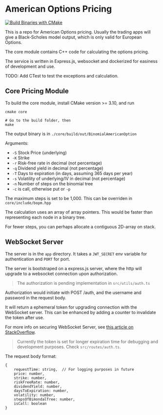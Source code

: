 # American Options Pricing

[![Build Binaries with CMake](https://github.com/zhaohan-dong/american-options-pricing/actions/workflows/build-binary.yml/badge.svg?branch=main)](https://github.com/zhaohan-dong/american-options-pricing/actions/workflows/build-binary.yml)

This is a repo for American Options pricing. Usually the trading apps will give a Black-Scholes model output, which is only valid for European Options.

The core module contains C++ code for calculating the options pricing.

The service is written in Express.js, websocket and dockerized for easiness of development and use.

TODO: Add CTest to test the exceptions and calculation.

## Core Pricing Module

To build the core module, install CMake version >= 3.10, and run

```shell
cmake core

# Go to the build folder, then
make
```

The output binary is in `./core/build/out/BinomialAmericanOption`

Arguments:

- `-S` Stock Price (underlying)
- `-K` Strike
- `-r` Risk-free rate in decimal (not percentage)
- `-q` Dividend yield in decimal (not percentage)
- `-T` Days to expiration (in days, assuming 365 days per year)
- `-s` Volatility of underlying/IV in decimal (not percentage)
- `-n` Number of steps on the binomial tree
- `-c` is call, otherwise put or `-p`

The maximum steps is set to be 1,000. This can be overriden in `core/include/bopm.hpp`

The calculation uses an array of array pointers. This would be faster than representing each node in a binary tree.

For fewer steps, you can perhaps allocate a contiguous 2D-array on stack.

## WebSocket Server

The server is in the `app` directory. It takes a `JWT_SECRET` env variable for authentication and `PORT` for port.

The server is bootstraped on a express.js server, where the http will upgrade to a websocket connection upon authorization.

> The authorization is pending implementation in `src/utils/auth.ts`

Authorization would initiate with POST /auth, and the username and password in the request body.

It will return a ephemeral token for upgrading connection with the WebSocket server. This can be enhanced by adding a counter to invalidate the token after use.

For more info on securing WebSocket Server, see [this article on StackOverflow](https://stackoverflow.com/questions/4361173/http-headers-in-websockets-client-api).

> Currently the token is set for longer expiration time for debugging and development purposes. Check `src/routes/auth.ts`.

The request body format:

```
{
    requestTime: string,  // For logging purposes in future
    price: number,
    strike: number,
    riskFreeRate: number,
    dividendYield: number,
    daysToExpiration: number,
    volatility: number,
    stepsOfBimondalTree: number,
    isCall: boolean
}

```
